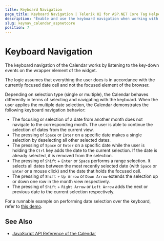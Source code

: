 ```yaml
---
title: Keyboard Navigation
page_title: Keyboard Navigation | Telerik UI for ASP.NET Core Tag Helpers
description: "Enable and use the keyboard navigation when working with the Kendo UI Calendar tag helper for ASP.NET Core (MVC 6 or ASP.NET Core MVC)."
slug: keynav_calendar_aspnetcore
position: 7
---
```


# Keyboard Navigation

The keyboard navigation of the Calendar works by listening to the key-down events on the wrapper element of the widget.

The logic assumes that everything the user does is in accordance with the currently focused date cell and not the focused element of the browser.

Depending on selection type (single or multiple), the Calendar behaves differently in terms of selecting and navigating with the keyboard. When the user applies the multiple date selection, the Calendar demonstrates the following keyboard navigation behavior:

* The focusing or selection of a date from another month does not navigate to the corresponding month. The user is able to continue the selection of dates from the current view.
* The pressing of `Space` or `Enter` on a specific date makes a single selection by deselecting all other selected dates.
* The pressing of `Space` or `Enter` on a specific date while the user is holding the `Ctrl` key adds the date to the current selection. If the date is already selected, it is removed from the selection.
* The pressing of `Shift` + `Enter` or `Space` performs a range selection. It selects all dates between the most recently selected date (with `Space` or `Enter` or a mouse click) and the date that holds the focused cell.
* The pressing of `Shift` + `Up Arrow` or `Down Arrow` extends the selection up or down one row in the month view respectively.
* The pressing of `Shift` + `Right Arrow` or `Left Arrow` adds the next or previous date to the current selection respectively.

For a runnable example on performing date selection over the keyboard, refer to [this demo](http://demos.telerik.com/kendo-ui/calendar/keyboard-navigation).

## See Also

* [JavaScript API Reference of the Calendar](http://docs.telerik.com/kendo-ui/api/javascript/ui/calendar)
